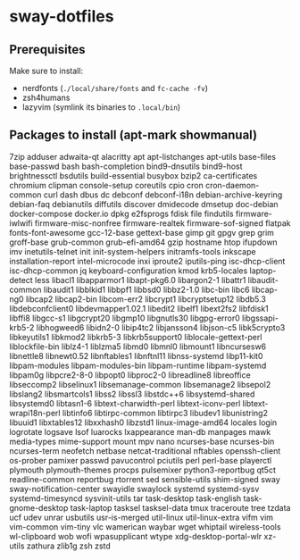 # sway-dotfiles

## Prerequisites

Make sure to install:
 - nerdfonts (`./local/share/fonts` and `fc-cache -fv`)
 - zsh4humans 
 - lazyvim (symlink its binaries to `.local/bin`)

## Packages to install (apt-mark showmanual)

7zip
adduser
adwaita-qt
alacritty
apt
apt-listchanges
apt-utils
base-files
base-passwd
bash
bash-completion
bind9-dnsutils
bind9-host
brightnessctl
bsdutils
build-essential
busybox
bzip2
ca-certificates
chromium
clipman
console-setup
coreutils
cpio
cron
cron-daemon-common
curl
dash
dbus
dc
debconf
debconf-i18n
debian-archive-keyring
debian-faq
debianutils
diffutils
discover
dmidecode
dmsetup
doc-debian
docker-compose
docker.io
dpkg
e2fsprogs
fdisk
file
findutils
firmware-iwlwifi
firmware-misc-nonfree
firmware-realtek
firmware-sof-signed
flatpak
fonts-font-awesome
gcc-12-base
gettext-base
gimp
git
gpgv
grep
grim
groff-base
grub-common
grub-efi-amd64
gzip
hostname
htop
ifupdown
imv
inetutils-telnet
init
init-system-helpers
initramfs-tools
inkscape
installation-report
intel-microcode
inxi
iproute2
iputils-ping
isc-dhcp-client
isc-dhcp-common
jq
keyboard-configuration
kmod
krb5-locales
laptop-detect
less
libacl1
libapparmor1
libapt-pkg6.0
libargon2-1
libattr1
libaudit-common
libaudit1
libblkid1
libbpf1
libbsd0
libbz2-1.0
libc-bin
libc6
libcap-ng0
libcap2
libcap2-bin
libcom-err2
libcrypt1
libcryptsetup12
libdb5.3
libdebconfclient0
libdevmapper1.02.1
libedit2
libelf1
libext2fs2
libfdisk1
libffi8
libgcc-s1
libgcrypt20
libgmp10
libgnutls30
libgpg-error0
libgssapi-krb5-2
libhogweed6
libidn2-0
libip4tc2
libjansson4
libjson-c5
libk5crypto3
libkeyutils1
libkmod2
libkrb5-3
libkrb5support0
liblocale-gettext-perl
liblockfile-bin
liblz4-1
liblzma5
libmd0
libmnl0
libmount1
libncursesw6
libnettle8
libnewt0.52
libnftables1
libnftnl11
libnss-systemd
libp11-kit0
libpam-modules
libpam-modules-bin
libpam-runtime
libpam-systemd
libpam0g
libpcre2-8-0
libpopt0
libproc2-0
libreadline8
libreoffice
libseccomp2
libselinux1
libsemanage-common
libsemanage2
libsepol2
libslang2
libsmartcols1
libss2
libssl3
libstdc++6
libsystemd-shared
libsystemd0
libtasn1-6
libtext-charwidth-perl
libtext-iconv-perl
libtext-wrapi18n-perl
libtinfo6
libtirpc-common
libtirpc3
libudev1
libunistring2
libuuid1
libxtables12
libxxhash0
libzstd1
linux-image-amd64
locales
login
logrotate
logsave
lsof
luarocks
lxappearance
man-db
manpages
mawk
media-types
mime-support
mount
mpv
nano
ncurses-base
ncurses-bin
ncurses-term
neofetch
netbase
netcat-traditional
nftables
openssh-client
os-prober
pamixer
passwd
pavucontrol
pciutils
perl
perl-base
playerctl
plymouth
plymouth-themes
procps
pulsemixer
python3-reportbug
qt5ct
readline-common
reportbug
rtorrent
sed
sensible-utils
shim-signed
sway
sway-notification-center
swayidle
swaylock
systemd
systemd-sysv
systemd-timesyncd
sysvinit-utils
tar
task-desktop
task-english
task-gnome-desktop
task-laptop
tasksel
tasksel-data
tmux
traceroute
tree
tzdata
ucf
udev
unrar
usbutils
usr-is-merged
util-linux
util-linux-extra
vifm
vim
vim-common
vim-tiny
vlc
wamerican
waybar
wget
whiptail
wireless-tools
wl-clipboard
wob
wofi
wpasupplicant
wtype
xdg-desktop-portal-wlr
xz-utils
zathura
zlib1g
zsh
zstd
